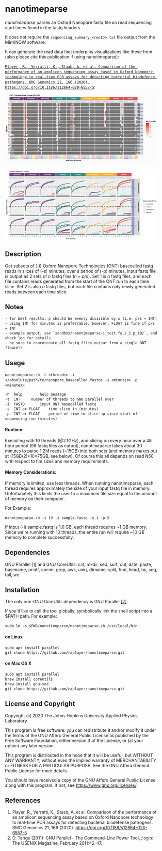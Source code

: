<meta name="google-site-verification" content="thZ03i6puJU5pePqHJFqpCRgv_FgA17ToxfvUw2BSZE" />

# nanotimeparse

_nanotimeparse_ parses an Oxford Nanopore fastq file on read sequencing start times found in the fastq headers.

It does not require the `sequencing_summary_<runID>.txt` file output from the MinKNOW software.

It can generate the read data that underpins visualizations like these from (also please cite this publication if using nanotimeparse):

[`Player, R., Verratti, K., Staab, A. et al. Comparison of the performance of an amplicon sequencing assay based on Oxford Nanopore technology to real-time PCR assays for detecting bacterial biodefense pathogens. BMC Genomics 21, 166 (2020). https://doi.org/10.1186/s12864-020-6557-5`](https://doi.org/10.1186/s12864-020-6557-5):

![](sandbox/Figure_S1.gif)

![](sandbox/timeparse-6hr_14plex-all.png)

## Description

Get subsets of (-i) Oxford Nanopore Technologies (ONT) basecalled fastq reads in slices of (-s) minutes, over a period of (-p) minutes. Input fastq file is output as 2 sets of _n_ fastq files (_n = p/s_). Set 1 is _n_ fastq files, and each file contains reads generated from the start of the ONT run to each time slice. Set 2 is also _n_ fastq files, but each file contains only newly generated reads between each time slice.

## Notes

	- for best results, p should be evenly divisible by s (i.e. p/s = INT)
	- using INT for minutes is preferrable, however, FLOAT is fine if p/s = INT
	- example output, see `sandbox/nanotimeparse-i_test.fq.s_1.p_10/`, and check log for details
	- be sure to concatenate all fastq files output from a single ONT flowcell

## Usage

`nanotimeparse.sh -t <threads> -i </absolute/path/to/nanopore_basecalled.fastq> -s <minutes> -p <minutes>`

	-h	help		help message
	-t	INT		number of threads to GNU parallel over
	-i	FASTQ		input ONT basecalled fastq
	-s	INT or FLOAT	time slice in (minutes)
	-p	INT or FLOAT	period of time to slice up since start of sequencing run (minutes)

#### Runtime:

Executing with 10 threads (@2.1GHz), and slicing on every hour over a 48 hour period (96 fastq files as output), nanotimeparse takes about 30 minutes to parse 1.2M reads (\~15GB) into both sets (and memory maxes out at (15GB/2)*10=75GB, see below). Of course this all depends on read N50 with respect to file sizes and memory requirements.

#### Memory Considerations:

If memory is limited, use less threads. When running nanotimeparse, each thread requires approximately the size of your input fastq file in memory. Unfortunately this limits the user to a maximum file size equal to the amount of memory on their computer.

For Example:

`nanotimeparse.sh -t 10 -i sample.fastq -s 1 -p 5`

If input (-i) sample.fastq is 1.0 GB, each thread requires \~1 GB memory. Since we're running with 10 threads, the entire run will require \~10 GB memory to complete successfully.

## Dependencies

GNU Parallel [1] and GNU CoreUtils: cat, mkdir, sed, sort, cut, date, paste, basename, printf, comm, grep, awk, uniq, dirname, split, find, head, bc, seq, tail, wc

## Installation

The only non-GNU CoreUtils dependency is GNU Parallel [[2]](https://www.gnu.org/software/parallel/).

If you'd like to call the tool globally, symbolically link the shell script into a $PATH path. For example:

`sudo ln -s $PWD/nanotimeparse/nanotimeparse.sh /usr/local/bin`

#### on Linux

	sudo apt install parallel
	git clone https://github.com/raplayer/nanotimeparse.git

#### on Mac OS X

	sudo apt install parallel
	brew install coreutils
	brew install gnu-sed
	git clone https://github.com/raplayer/nanotimeparse.git

## License and Copyright

Copyright (c) 2020 The Johns Hopkins University Applied Physics Laboratory

This program is free software: you can redistribute it and/or modify it under the terms of the GNU Affero General Public License as published by the Free Software Foundation, either version 3 of the License, or (at your option) any later version.

This program is distributed in the hope that it will be useful, but WITHOUT ANY WARRANTY; without even the implied warranty of MERCHANTABILITY or FITNESS FOR A PARTICULAR PURPOSE. See the GNU Affero General Public License for more details.

You should have received a copy of the GNU Affero General Public License along with this program. If not, see https://www.gnu.org/licenses/.

## References

1. Player, R., Verratti, K., Staab, A. et al. Comparison of the performance of an amplicon sequencing assay based on Oxford Nanopore technology to real-time PCR assays for detecting bacterial biodefense pathogens. BMC Genomics 21, 166 (2020). https://doi.org/10.1186/s12864-020-6557-5
2. O. Tange (2011): GNU Parallel - The Command-Line Power Tool, ;login: The USENIX Magazine, February 2011:42-47.

